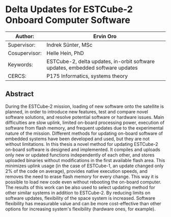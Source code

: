 # Delta Updates for ESTCube-2 Onboard Computer Software

| Author:       | Ervin Oro  
|---|---  
| Supervisor:   | Indrek Sünter, MSc  
| Cosupervisor: | Helle Hein, PhD  
| Keywords:     | ESTCube-2, delta updates, in-orbit software updates, embedded software updates  
| CERCS:        | P175 Informatics, systems theory  


## Abstract
During the ESTCube-2 mission, loading of new software onto the satellite is planned, in order to introduce new features, test and compare novel software solutions, and resolve potential software or hardware issues. Main difficulties are slow uplink, limited on-board processing power, execution of software from flash memory, and frequent updates due to the experimental nature of the mission. Different methods for updating on-board software of embedded systems have been developed and used, but they are not without limitations. In this thesis a novel method for updating ESTCube-2 on-board software is designed and implemented. It compiles and uploads only new or updated functions independently of each other, and stores uploaded binaries without modifications in the first available flash area. This minimizes uplink usage (in the case of ESTCube-1, an update changed only 2\% of the code on average), provides native execution speeds, and removes the need to erase flash memory for every change. This way it is possible to load new code even without rebooting the on-board computer. The results of this work can be also used to select updating method for other similar systems in addition to ESTCube-2. By reducing limits on software updates, flexibility of the space system is increased. Software flexibility has measurable value and can be more cost-effective than other options for increasing system's flexibility (hardware ones, for example).
